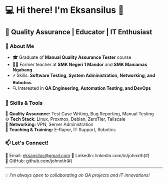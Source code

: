 # 💻 Hi there! I'm Eksansilus 👋  
## 🎯 Quality Assurance | Educator | IT Enthusiast  

### 🔎 **About Me**  
- 🎓 Graduate of **Manual Quality Assurance Tester** course  
- 🧑‍🏫 Former teacher at **SMK Negeri 1 Mandor** and **SMK Maniamas Ngabang**  
- ⚡ Skills: **Software Testing, System Administration, Networking, and Robotics**  
- 🔍 Interested in **QA Engineering, Automation Testing, and DevOps**  

### 🚀 **Skills & Tools**  
💾 **Quality Assurance:** Test Case Writing, Bug Reporting, Manual Testing  
⚙️ **Tech Stack:** Linux, Proxmox, Debian, ZeroTier, Tailscale  
📡 **Networking:** VPN, Server Administration  
📌 **Teaching & Training:** E-Rapor, IT Support, Robotics  

### 📫 **Let's Connect!**  
📧 Email: eksansilus@gmail.com
💼 LinkedIn: linkedin.com/in/johnxth(#)  
🔗 GitHub: github.com/johnxth(#)  

---

💡 _I'm always open to collaborating on QA projects and IT innovations!_
